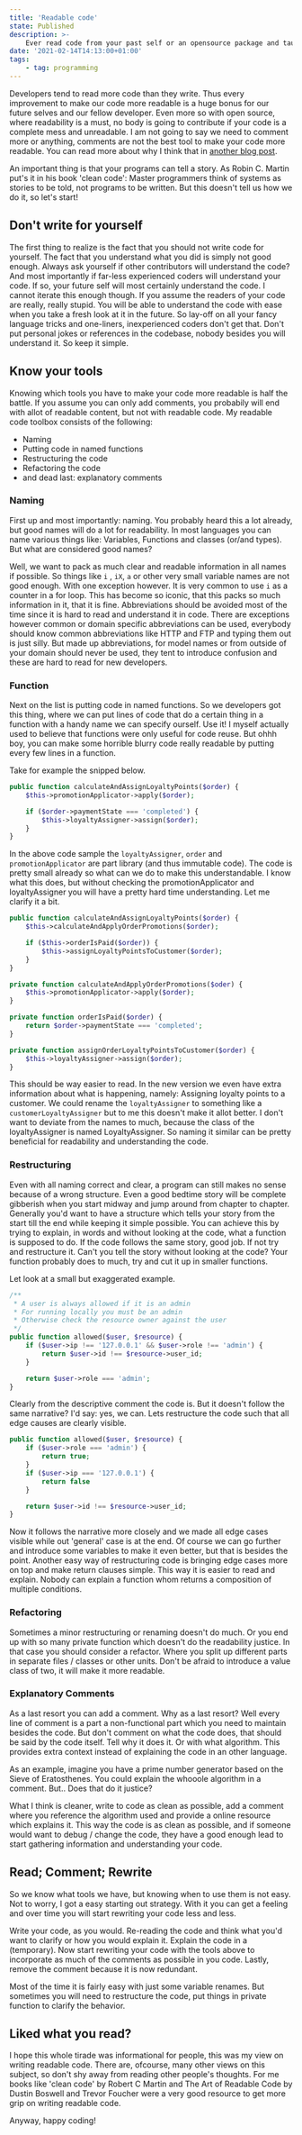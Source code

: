 ```yaml
---
title: 'Readable code'
state: Published
description: >-
    Ever read code from your past self or an opensource package and taught "What does this code do?" over and over again? Well you are not alone, but there are things you can do to improve the readability and maintainability without littering the code with pages of documentation comments.
date: '2021-02-14T14:13:00+01:00'
tags:
    - tag: programming
---
```


Developers tend to read more code than they write. Thus every improvement to make our code more readable is a huge bonus for our future selves and our fellow developer. Even more so with open source, where readability is a must, no body is going to contribute if your code is a complete mess and unreadable. I am not going to say we need to comment more or anything, comments are not the best tool to make your code more readable. You can read more about why I think that in [another blog post](2021-02-13-why-comments-dont-make-your-code-more-readable).

An important thing is that your programs can tell a story. As Robin C. Martin put's it in his book 'clean code': Master programmers think of systems as stories to be told, not programs to be written. But this doesn't tell us how we do it, so let's start!

## Don't write for yourself

The first thing to realize is the fact that you should not write code for yourself. The fact that you understand what you did is simply not good enough. Always ask yourself if other contributors will understand the code? And most importantly if far-less experienced coders will understand your code. If so, your future self will most certainly understand the code.
I cannot iterate this enough though. If you assume the readers of your code are really, really stupid. You will be able to understand the code with ease when you take a fresh look at it in the future. So lay-off on all your fancy language tricks and one-liners, inexperienced coders don't get that. Don't put personal jokes or references in the codebase, nobody besides you will understand it. So keep it simple.

## Know your tools

Knowing which tools you have to make your code more readable is half the battle. If you assume you can only add comments, you probabily will end with allot of readable content, but not with readable code.
My readable code toolbox consists of the following:

-   Naming
-   Putting code in named functions
-   Restructuring the code
-   Refactoring the code
-   and dead last: explanatory comments

### Naming

First up and most importantly: naming. You probably heard this a lot already, but good names will do a lot for readability. In most languages you can name various things like: Variables, Functions and classes (or/and types). But what are considered good names?

Well, we want to pack as much clear and readable information in all names if possible. So things like `i` , `iX`, `a` or other very small variable names are not good enough. With one exception however. It is very common to use `i` as a counter in a for loop. This has become so iconic, that this packs so much information in it, that it is fine. Abbreviations should be avoided most of the time since it is hard to read and understand it in code. There are exceptions however common or domain specific abbreviations can be used, everybody should know common abbreviations like HTTP and FTP and typing them out is just silly. But made up abbreviations, for model names or from outside of your domain should never be used, they tent to introduce confusion and these are hard to read for new developers.

### Function

Next on the list is putting code in named functions. So we developers got this thing, where we can put lines of code that do a certain thing in a function with a handy name we can specify ourself. Use it! I myself actually used to believe that functions were only useful for code reuse. But ohhh boy, you can make some horrible blurry code really readable by putting every few lines in a function.

Take for example the snipped below.

```php
public function calculateAndAssignLoyaltyPoints($order) {
    $this->promotionApplicator->apply($order);

    if ($order->paymentState === 'completed') {
        $this->loyaltyAssigner->assign($order);
    }
}
```

In the above code sample the `loyaltyAssigner`, `order` and `promotionApplicator` are part library (and thus immutable code). The code is pretty small already so what can we do to make this understandable. I know what this does, but without checking the promotionApplicator and loyaltyAssigner you will have a pretty hard time understanding. Let me clarify it a bit.

```php
public function calculateAndAssignLoyaltyPoints($order) {
    $this->calculateAndApplyOrderPromotions($order);

    if ($this->orderIsPaid($order)) {
        $this->assignLoyaltyPointsToCustomer($order);
    }
}

private function calculateAndApplyOrderPromotions($oder) {
    $this->promotionApplicator->apply($order);
}

private function orderIsPaid($order) {
    return $order->paymentState === 'completed';
}

private function assignOrderLoyaltyPointsToCustomer($order) {
    $this->loyaltyAssigner->assign($order);
}
```

This should be way easier to read. In the new version we even have extra information about what is happening, namely: Assigning loyalty points to a customer. We could rename the `loyaltyAssigner` to something like a `customerLoyaltyAssigner` but to me this doesn't make it allot better. I don't want to deviate from the names to much, because the class of the loyaltyAssigner is named LoyaltyAssigner. So naming it similar can be pretty beneficial for readability and understanding the code.

### Restructuring

Even with all naming correct and clear, a program can still makes no sense because of a wrong structure. Even a good bedtime story will be complete gibberish when you start midway and jump around from chapter to chapter. Generally you'd want to have a structure which tells your story from the start till the end while keeping it simple possible. You can achieve this by trying to explain, in words and without looking at the code, what a function is supposed to do. If the code follows the same story, good job. If not try and restructure it. Can't you tell the story without looking at the code? Your function probably does to much, try and cut it up in smaller functions.

Let look at a small but exaggerated example.

```php
/**
 * A user is always allowed if it is an admin
 * For running locally you must be an admin
 * Otherwise check the resource owner against the user
 */
public function allowed($user, $resource) {
    if ($user->ip !== '127.0.0.1' && $user->role !== 'admin') {
        return $user->id !== $resource->user_id;
    }

    return $user->role === 'admin';
}
```

Clearly from the descriptive comment the code is. But it doesn't follow the same narrative? I'd say: yes, we can. Lets restructure the code such that all edge causes are clearly visible.

```php
public function allowed($user, $resource) {
    if ($user->role === 'admin') {
        return true;
    }
    if ($user->ip === '127.0.0.1') {
        return false
    }

    return $user->id !== $resource->user_id;
}
```

Now it follows the narrative more closely and we made all edge cases visible while out 'general' case is at the end. Of course we can go further and introduce some variables to make it even better, but that is besides the point. Another easy way of restructuring code is bringing edge cases more on top and make return clauses simple. This way it is easier to read and explain. Nobody can explain a function whom returns a composition of multiple conditions.

### Refactoring

Sometimes a minor restructuring or renaming doesn't do much. Or you end up with so many private function which doesn't do the readability justice. In that case you should consider a refactor. Where you split up different parts in separate files / classes or other units. Don't be afraid to introduce a value class of two, it will make it more readable.

### Explanatory Comments

As a last resort you can add a comment. Why as a last resort? Well every line of comment is a part a non-functional part which you need to maintain besides the code. But don't comment on what the code does, that should be said by the code itself. Tell why it does it. Or with what algorithm. This provides extra context instead of explaining the code in an other language.

As an example, imagine you have a prime number generator based on the Sieve of Eratosthenes. You could explain the whooole algorithm in a comment. But.. Does that do it justice?

What I think is cleaner, write to code as clean as possible, add a comment where you reference the algorithm used and provide a online resource which explains it. This way the code is as clean as possible, and if someone would want to debug / change the code, they have a good enough lead to start gathering information and understanding your code.

## Read; Comment; Rewrite

So we know what tools we have, but knowing when to use them is not easy. Not to worry, I got a easy starting out strategy. With it you can get a feeling and over time you will start rewriting your code less and less.

Write your code, as you would. Re-reading the code and think what you'd want to clarify or how you would explain it. Explain the code in a (temporary). Now start rewriting your code with the tools above to incorporate as much of the comments as possible in you code. Lastly, remove the comment because it is now redundant.

Most of the time it is fairly easy with just some variable renames. But sometimes you will need to restructure the code, put things in private function to clarify the behavior.

## Liked what you read?

I hope this whole tirade was informational for people, this was my view on writing readable code. There are, ofcourse, many other views on this subject, so don't shy away from reading other people's thoughts. For me books like 'clean code' by Robert C Martin and The Art of Readable Code by Dustin Boswell and Trevor Foucher were a very good resource to get more grip on writing readable code.

Anyway, happy coding!
